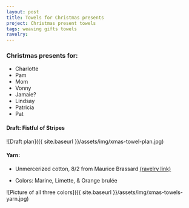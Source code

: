 ```yaml
---
layout: post
title: Towels for Christmas presents
project: Christmas present towels
tags: weaving gifts towels
ravelry:
---
```

### Christmas presents for:
- Charlotte
- Pam
- Mom
- Vonny
- Jamaie?
- Lindsay
- Patricia
- Pat

#### Draft: <span class="h4">Fistful of Stripes
![Draft plan]({{ site.baseurl }}/assets/img/xmas-towel-plan.jpg)
	
#### Yarn:
- Unmercerized cotton, 8/2 from Maurice Brassard [(ravelry link)](http://www.ravelry.com/yarns/library/maurice-brassard-et-fils-inc-8-2-unmercerized-cotton)

- Colors: Marine, Limette, & Orange brulée

![Picture of all three colors]({{ site.baseurl }}/assets/img/xmas-towels-yarn.jpg)
